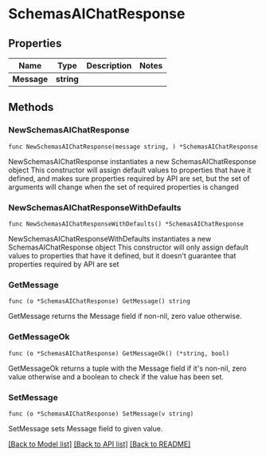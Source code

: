 # SchemasAIChatResponse

## Properties

Name | Type | Description | Notes
------------ | ------------- | ------------- | -------------
**Message** | **string** |  | 

## Methods

### NewSchemasAIChatResponse

`func NewSchemasAIChatResponse(message string, ) *SchemasAIChatResponse`

NewSchemasAIChatResponse instantiates a new SchemasAIChatResponse object
This constructor will assign default values to properties that have it defined,
and makes sure properties required by API are set, but the set of arguments
will change when the set of required properties is changed

### NewSchemasAIChatResponseWithDefaults

`func NewSchemasAIChatResponseWithDefaults() *SchemasAIChatResponse`

NewSchemasAIChatResponseWithDefaults instantiates a new SchemasAIChatResponse object
This constructor will only assign default values to properties that have it defined,
but it doesn't guarantee that properties required by API are set

### GetMessage

`func (o *SchemasAIChatResponse) GetMessage() string`

GetMessage returns the Message field if non-nil, zero value otherwise.

### GetMessageOk

`func (o *SchemasAIChatResponse) GetMessageOk() (*string, bool)`

GetMessageOk returns a tuple with the Message field if it's non-nil, zero value otherwise
and a boolean to check if the value has been set.

### SetMessage

`func (o *SchemasAIChatResponse) SetMessage(v string)`

SetMessage sets Message field to given value.



[[Back to Model list]](../README.md#documentation-for-models) [[Back to API list]](../README.md#documentation-for-api-endpoints) [[Back to README]](../README.md)


